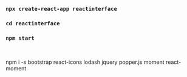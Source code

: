 ### `npx create-react-app reactinterface`
### `cd reactinterface`
### `npm start`

<br>

npm i -s bootstrap react-icons lodash jquery popper.js moment react-moment <br>

